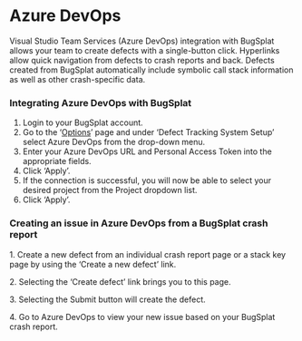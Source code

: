 # Azure DevOps

Visual Studio Team Services (Azure DevOps) integration with BugSplat allows your team to create defects with a single-button click. Hyperlinks allow quick navigation from defects to crash reports and back. Defects created from BugSplat automatically include symbolic call stack information as well as other crash-specific data.

### Integrating Azure DevOps with BugSplat

1. Login to your BugSplat account.
2. Go to the ‘[Options](https://app.bugsplat.com/v2/options)’ page and under ‘Defect Tracking System Setup’ select Azure DevOps from the drop-down menu.
3. Enter your Azure DevOps URL and Personal Access Token into the appropriate fields.
4. Click ‘Apply’.
5. If the connection is successful, you will now be able to select your desired project from the Project dropdown list.
6. Click ‘Apply’.

### Creating an issue in Azure DevOps from a BugSplat crash report

1\. Create a new defect from an individual crash report page or a stack key page by using the ‘Create a new defect’ link.

2\. Selecting the ‘Create defect’ link brings you to this page.

3\. Selecting the Submit button will create the defect.

4\. Go to Azure DevOps to view your new issue based on your BugSplat crash report.

